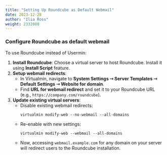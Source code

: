 ```yaml
---
title: "Setting Up Roundcube as Default Webmail"
date: 2023-12-28
author: "Ilia Ross"
weight: 2332000
---
```


### Configure Roundcube as default webmail
To use Roundcube instead of Usermin:

1. **Install Roundcube**: Choose a virtual server to host Roundcube. Install it using **Install Script** feature.
2. **Setup webmail redirects**:
   - In Virtualmin, navigate to **System Settings ⇾ Server Templates ⇾ Default Settings ⇾ Website for domain**.
   - Find **URL for webmail redirect** and set it to your Roundcube URL (e.g., `https://company.com/roundcube`).
3. **Update existing virtual servers**:
   - Disable existing webmail redirects:
     ```text
     virtualmin modify-web --no-webmail --all-domains
     ```
   - Re-enable with new settings:
     ```text
     virtualmin modify-web --webmail --all-domains
     ```
   - Now, accessing `webmail.example.com` for any domain on your server will redirect users to the Roundcube installation.
